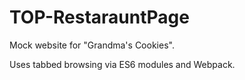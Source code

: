 # TOP-RestarauntPage

Mock website for "Grandma's Cookies".

Uses tabbed browsing via ES6 modules and Webpack.